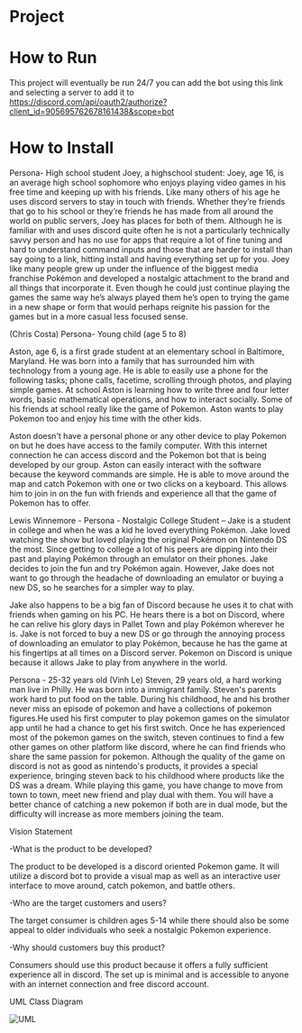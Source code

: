 # Project 

# How to Run
This project will eventually be run 24/7 you can add the bot using this link and selecting a server to add it to https://discord.com/api/oauth2/authorize?client_id=905695762678161438&scope=bot 

# How to Install

Persona- High school student
Joey, a highschool student:
Joey, age 16, is an average high school sophomore who enjoys playing video games in his free time and keeping up with his friends. Like many others of his age he uses discord servers to stay in touch with friends. Whether they’re friends that go to his school or they’re friends he has made from all around the world on public servers, Joey has places for both of them.
Although he is familiar with and uses discord quite often he is not a particularly technically savvy person and has no use for apps that require a lot of fine tuning and hard to understand command inputs and those that are harder to install than say going to a link, hitting install and having everything set up for you.
Joey like many people grew up under the influence of the biggest media franchise Pokémon and developed a nostalgic attachment to the brand and all things that incorporate it. Even though he could just continue playing the games the same way he’s always played them he’s open to trying the game in a new shape or form that would perhaps reignite his passion for the games but in a more casual less focused sense.


(Chris Costa) Persona- Young child (age 5 to 8) 

Aston, age 6, is a first grade student at an elementary school in Baltimore, Maryland.  He was born into a family that has surrounded him with
technology from a young age.  He is able to easily use a phone for the following tasks; phone calls, facetime, scrolling through photos, and 
playing simple games.  At school Aston is learning how to write three and four letter words, basic mathematical operations, and how to interact
socially.  Some of his friends at school really like the game of Pokemon.  Aston wants to play Pokemon too and enjoy his time with the other 
kids.  

Aston doesn't have a personal phone or any other device to play Pokemon on but he does have access to the family computer.  With this internet 
connection he can access discord and the Pokemon bot that is being developed by our group.  Aston can easily interact with the software because
the keyword commands are simple.  He is able to move around the map and catch Pokemon with one or two clicks on a keyboard.  This allows him to
join in on the fun with friends and experience all that the game of Pokemon has to offer.



Lewis Winnemore - Persona - Nostalgic College Student – Jake is a student in college and when he was a kid he loved everything Pokémon. Jake loved watching the show but loved playing the original Pokémon on Nintendo DS the most. Since getting to college a lot of his peers are dipping into their past and playing Pokémon through an emulator on their phones. Jake decides to join the fun and try Pokémon again. However, Jake does not want to go through the headache of downloading an emulator or buying a new DS, so he searches for a simpler way to play.

Jake also happens to be a big fan of Discord because he uses it to chat with friends when gaming on his PC. He hears there is a bot on Discord, where he can relive his glory days in Pallet Town and play Pokémon wherever he is. Jake is not forced to buy a new DS or go through the annoying process of downloading an emulator to play Pokémon, because he has the game at his fingertips at all times on a Discord server. Pokemon on Discord is unique because it allows Jake to play from anywhere in the world.



Persona - 25-32 years old (Vinh Le)
Steven, 29 years old, a hard working man live in Philly. He was born into a immigrant family. Steven's parents work hard to put food on the table. During his childhood, he and his brother never miss an episode of pokemon and have a collections of pokemon figures.He used his first computer to play pokemon games on the simulator app until he had a chance to get his first switch. 
Once he has experienced most of the pokemon games on the switch, steven continues to find a few other games on other platform  like discord, where he can find friends who share the same passion for pokemon. Although the quality of the game on discord is not as good as nintendo's products, it provides a special experience, bringing steven back to his childhood where products like the DS was a dream.
While playing this game, you have change to move from town to town, meet new friend and play dual with them. You will have a better chance of catching a new pokemon if both are in dual mode, but the difficulty will increase as more members joining the team.

Vision Statement 

-What is the product to be developed?

The product to be developed is a discord oriented Pokemon game.  It will utilize a discord bot to provide a visual map as well as an interactive
user interface to move around, catch pokemon, and battle others.

-Who are the target customers and users?

The target consumer is children ages 5-14 while there should also be some appeal to older individuals who seek a nostalgic Pokemon experience.  

-Why should customers buy this product?

Consumers should use this product because it offers a fully sufficient experience all in discord.  The set up is minimal and is accessible to 
anyone with an internet connection and free discord account.



UML Class Diagram 

![UML](https://user-images.githubusercontent.com/70285457/141418675-367b5dc8-f74a-44e4-9a52-2dd43d13f105.PNG)
